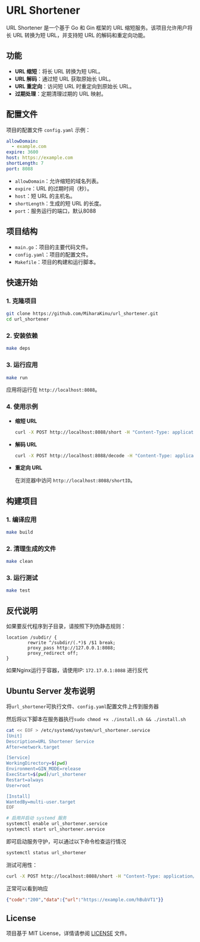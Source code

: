 # URL Shortener

URL Shortener 是一个基于 Go 和 Gin 框架的 URL 缩短服务。该项目允许用户将长 URL 转换为短 URL，并支持短 URL 的解码和重定向功能。

## 功能

- **URL 缩短**：将长 URL 转换为短 URL。
- **URL 解码**：通过短 URL 获取原始长 URL。
- **URL 重定向**：访问短 URL 时重定向到原始长 URL。
- **过期处理**：定期清理过期的 URL 映射。

## 配置文件

项目的配置文件 `config.yaml` 示例：

```yaml
allowDomain:
  - example.com
expire: 3600
host: https://example.com
shortLength: 7
port: 8088
```

- `allowDomain`：允许缩短的域名列表。
- `expire`：URL 的过期时间（秒）。
- `host`：短 URL 的主机名。
- `shortLength`：生成的短 URL 的长度。
- `port`：服务运行的端口，默认8088
## 项目结构

- `main.go`：项目的主要代码文件。
- `config.yaml`：项目的配置文件。
- `Makefile`：项目的构建和运行脚本。

## 快速开始

### 1. 克隆项目

```bash
git clone https://github.com/MiharaKinu/url_shortener.git
cd url_shortener
```

### 2. 安装依赖

```bash
make deps
```

### 3. 运行应用

```bash
make run
```

应用将运行在 `http://localhost:8088`。

### 4. 使用示例

- **缩短 URL**

  ```bash
  curl -X POST http://localhost:8088/short -H "Content-Type: application/json" -d '{"url": "https://example.com"}'
  ```

- **解码 URL**

  ```bash
  curl -X POST http://localhost:8088/decode -H "Content-Type: application/json" -d '{"url": "https://example.com/shortID"}'
  ```

- **重定向 URL**

  在浏览器中访问 `http://localhost:8088/shortID`。

## 构建项目

### 1. 编译应用

```bash
make build
```

### 2. 清理生成的文件

```bash
make clean
```

### 3. 运行测试

```bash
make test
```

## 反代说明

如果要反代程序到子目录，请按照下列伪静态规则：

```nginx
location /subdir/ {
        rewrite ^/subdir/(.*)$ /$1 break;
        proxy_pass http://127.0.0.1:8088;
        proxy_redirect off;
}
```

如果Nginx运行于容器，请使用IP: `172.17.0.1:8088` 进行反代

## Ubuntu Server 发布说明

将`url_shortener`可执行文件、`config.yaml`配置文件上传到服务器

然后将以下脚本在服务器执行`sudo chmod +x ./install.sh && ./install.sh`

```bash
cat << EOF > /etc/systemd/system/url_shortener.service
[Unit]
Description=URL Shortener Service
After=network.target

[Service]
WorkingDirectory=$(pwd)
Environment=GIN_MODE=release
ExecStart=$(pwd)/url_shortener
Restart=always
User=root

[Install]
WantedBy=multi-user.target
EOF

# 启用并启动 systemd 服务
systemctl enable url_shortener.service
systemctl start url_shortener.service
```

即可启动服务守护，可以通过以下命令检查运行情况

```bash
systemctl status url_shortener
```

测试可用性：

```bash
curl -X POST http://localhost:8088/short -H "Content-Type: application/json" -d '{"url": "https://example.com/"}' && echo
```

正常可以看到响应

```json
{"code":"200","data":{"url":"https://example.com/hBubVT1"}}
```

## License

项目基于 MIT License，详情请参阅 [LICENSE](./LICENSE) 文件。